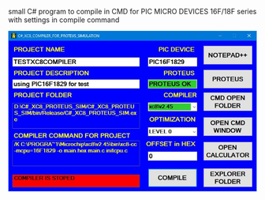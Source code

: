 small C# program to compile in CMD for PIC MICRO DEVICES 16F/18F series with settings in compile command


<img src="/XC8PROTEUS.jpg" alt="Alt text" title="Optional title">
